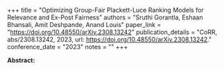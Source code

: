 +++
title = "Optimizing Group-Fair Plackett-Luce Ranking Models for Relevance and Ex-Post Fairness"
authors = "Sruthi Gorantla, Eshaan Bhansali, Amit Deshpande, Anand Louis"
paper_link = "https://doi.org/10.48550/arXiv.2308.13242"
publication_details = "CoRR, abs/2308.13242, 2023, url: <a href='https://doi.org/10.48550/arXiv.2308.13242' target='_blank'>https://doi.org/10.48550/arXiv.2308.13242</a>."
conference_date = "2023"
notes = ""
+++

<b>Abstract:</b>
